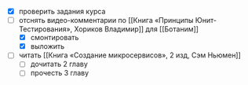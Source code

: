 - [x] проверить задания курса
- [ ] отснять видео-комментарии по [[Книга «Принципы Юнит-Тестирования», Хориков Владимир]] для [[Ботаним]]
	- [x] смонтировать
	- [x] выложить
- [ ] читать [[Книга «Создание микросервисов», 2 изд, Сэм Ньюмен]]
	- [ ] дочитать 2 главу
	- [ ] прочесть 3 главу